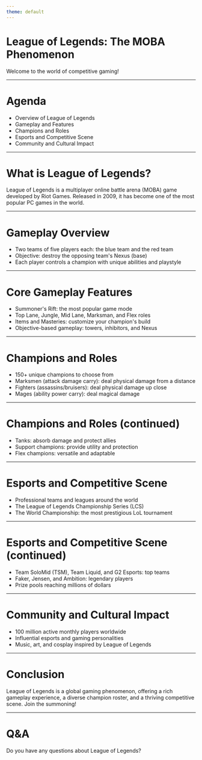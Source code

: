 ```yaml
---
theme: default
---
```


# League of Legends: The MOBA Phenomenon

Welcome to the world of competitive gaming!

---

# Agenda

* Overview of League of Legends
* Gameplay and Features
* Champions and Roles
* Esports and Competitive Scene
* Community and Cultural Impact

---

# What is League of Legends?

 League of Legends is a multiplayer online battle arena (MOBA) game developed by Riot Games.
Released in 2009, it has become one of the most popular PC games in the world.

---

# Gameplay Overview

* Two teams of five players each: the blue team and the red team
* Objective: destroy the opposing team's Nexus (base)
* Each player controls a champion with unique abilities and playstyle

---

# Core Gameplay Features

* Summoner's Rift: the most popular game mode
* Top Lane, Jungle, Mid Lane, Marksman, and Flex roles
* Items and Masteries: customize your champion's build
* Objective-based gameplay: towers, inhibitors, and Nexus

---

# Champions and Roles

* 150+ unique champions to choose from
* Marksmen (attack damage carry): deal physical damage from a distance
* Fighters (assassins/bruisers): deal physical damage up close
* Mages (ability power carry): deal magical damage

---

# Champions and Roles (continued)

* Tanks: absorb damage and protect allies
* Support champions: provide utility and protection
* Flex champions: versatile and adaptable

---

# Esports and Competitive Scene

* Professional teams and leagues around the world
* The League of Legends Championship Series (LCS)
* The World Championship: the most prestigious LoL tournament

---

# Esports and Competitive Scene (continued)

* Team SoloMid (TSM), Team Liquid, and G2 Esports: top teams
* Faker, Jensen, and Ambition: legendary players
* Prize pools reaching millions of dollars

---

# Community and Cultural Impact

* 100 million active monthly players worldwide
* Influential esports and gaming personalities
* Music, art, and cosplay inspired by League of Legends

---

# Conclusion

League of Legends is a global gaming phenomenon, offering a rich gameplay experience, a diverse champion roster, and a thriving competitive scene.
Join the summoning!

---

# Q&A

Do you have any questions about League of Legends?